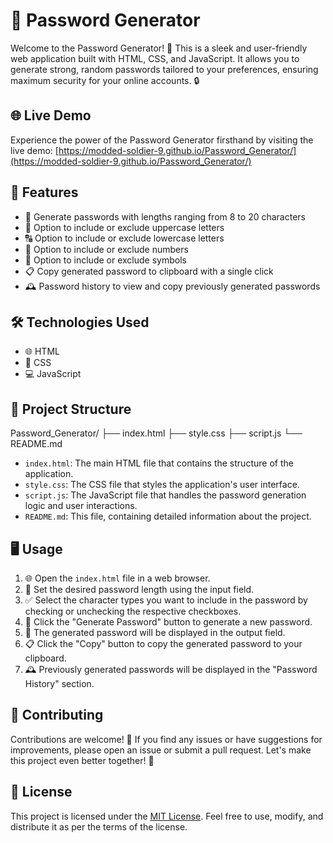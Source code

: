 # 🔐 Password Generator

Welcome to the Password Generator! 🎉 This is a sleek and user-friendly web application built with HTML, CSS, and JavaScript. It allows you to generate strong, random passwords tailored to your preferences, ensuring maximum security for your online accounts. 🔒

## 🌐 Live Demo

Experience the power of the Password Generator firsthand by visiting the live demo: [https://modded-soldier-9.github.io/Password_Generator/](https://modded-soldier-9.github.io/Password_Generator/)

## 🚀 Features

- 📏 Generate passwords with lengths ranging from 8 to 20 characters
- 🔡 Option to include or exclude uppercase letters
- 🔠 Option to include or exclude lowercase letters
- 🔢 Option to include or exclude numbers
- 🔣 Option to include or exclude symbols
- 📋 Copy generated password to clipboard with a single click
- 🕰️ Password history to view and copy previously generated passwords

## 🛠️ Technologies Used

- 🌐 HTML
- 🎨 CSS
- 💻 JavaScript

## 📂 Project Structure
Password_Generator/
├── index.html
├── style.css
├── script.js
└── README.md

- `index.html`: The main HTML file that contains the structure of the application.
- `style.css`: The CSS file that styles the application's user interface.
- `script.js`: The JavaScript file that handles the password generation logic and user interactions.
- `README.md`: This file, containing detailed information about the project.

## 🖥️ Usage

1. 🌐 Open the `index.html` file in a web browser.
2. 📏 Set the desired password length using the input field.
3. ✅ Select the character types you want to include in the password by checking or unchecking the respective checkboxes.
4. 🔑 Click the "Generate Password" button to generate a new password.
5. 📝 The generated password will be displayed in the output field.
6. 📋 Click the "Copy" button to copy the generated password to your clipboard.
7. 🕰️ Previously generated passwords will be displayed in the "Password History" section.

## 🤝 Contributing

Contributions are welcome! 🎉 If you find any issues or have suggestions for improvements, please open an issue or submit a pull request. Let's make this project even better together! 💪

## 📄 License

This project is licensed under the [MIT License](LICENSE). Feel free to use, modify, and distribute it as per the terms of the license.
